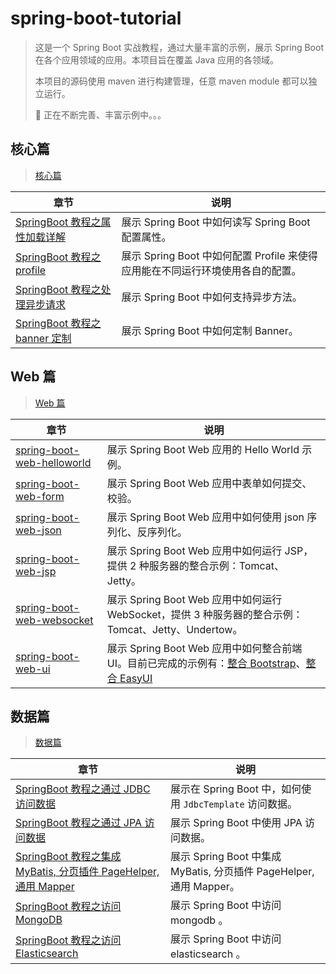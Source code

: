 # spring-boot-tutorial

> 这是一个 Spring Boot 实战教程，通过大量丰富的示例，展示 Spring Boot 在各个应用领域的应用。本项目旨在覆盖 Java 应用的各领域。
>
> 本项目的源码使用 maven 进行构建管理，任意 maven module 都可以独立运行。
>
> 🚧 正在不断完善、丰富示例中。。。

## 核心篇

> [核心篇](core)

| 章节                                                       | 说明                                                                           |
| ---------------------------------------------------------- | ------------------------------------------------------------------------------ |
| [SpringBoot 教程之属性加载详解](core/spring-boot-property.md) | 展示 Spring Boot 中如何读写 Spring Boot 配置属性。                             |
| [SpringBoot 教程之 profile](core/spring-boot-profile.md)      | 展示 Spring Boot 中如何配置 Profile 来使得应用能在不同运行环境使用各自的配置。 |
| [SpringBoot 教程之处理异步请求](core/spring-boot-asyn.md)     | 展示 Spring Boot 中如何支持异步方法。                                          |
| [SpringBoot 教程之 banner 定制](core/spring-boot-banner.md)   | 展示 Spring Boot 中如何定制 Banner。                                           |

## Web 篇

> [Web 篇](web)

| 章节                                                  | 说明                                                                                                                                                                                     |
| ----------------------------------------------------- | ---------------------------------------------------------------------------------------------------------------------------------------------------------------------------------------- |
| [spring-boot-web-helloworld](../codes/web/spring-boot-web-helloworld) | 展示 Spring Boot Web 应用的 Hello World 示例。                                                                                                                                           |
| [spring-boot-web-form](../codes/web/spring-boot-web-form)             | 展示 Spring Boot Web 应用中表单如何提交、校验。                                                                                                                                          |
| [spring-boot-web-json](../codes/web/spring-boot-web-json)             | 展示 Spring Boot Web 应用中如何使用 json 序列化、反序列化。                                                                                                                              |
| [spring-boot-web-jsp](../codes/web/spring-boot-web-jsp)               | 展示 Spring Boot Web 应用中如何运行 JSP，提供 2 种服务器的整合示例：Tomcat、 Jetty。                                                                                                     |
| [spring-boot-web-websocket](../codes/web/spring-boot-web-websocket)   | 展示 Spring Boot Web 应用中如何运行 WebSocket，提供 3 种服务器的整合示例：Tomcat、Jetty、Undertow。                                                                                      |
| [spring-boot-web-ui](../codes/web/spring-boot-web-ui)                 | 展示 Spring Boot Web 应用中如何整合前端 UI。目前已完成的示例有：[整合 Bootstrap](../codes/web/spring-boot-web-ui/spring-boot-web-ui-bootstrap)、[整合 EasyUI](../codes/web/spring-boot-web-ui/spring-boot-web-ui-easyui) |

## 数据篇

> [数据篇](data)

| 章节                                                                                            | 说明                                                                |
| ----------------------------------------------------------------------------------------------- | ------------------------------------------------------------------- |
| [SpringBoot 教程之通过 JDBC 访问数据](data/spring-boot-data-jdbc.md)                                    | 展示在 Spring Boot 中，如何使用 `JdbcTemplate` 访问数据。           |
| [SpringBoot 教程之通过 JPA 访问数据](data/spring-boot-data-jpa.md)                                      | 展示 Spring Boot 中使用 JPA 访问数据。                              |
| [SpringBoot 教程之集成 MyBatis, 分页插件 PageHelper, 通用 Mapper](data/spring-boot-data-orm-mybatis.md) | 展示 Spring Boot 中集成 MyBatis, 分页插件 PageHelper, 通用 Mapper。 |
| [SpringBoot 教程之访问 MongoDB](data/spring-boot-data-mongodb.md)                                       | 展示 Spring Boot 中访问 mongodb 。                                  |
| [SpringBoot 教程之访问 Elasticsearch](data/spring-boot-data-elasticsearch.md)                           | 展示 Spring Boot 中访问 elasticsearch 。                            |

